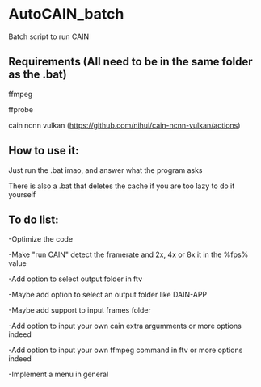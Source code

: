 # AutoCAIN_batch
Batch script to run CAIN

## Requirements (All need to be in the same folder as the .bat)

ffmpeg

ffprobe

cain ncnn vulkan (https://github.com/nihui/cain-ncnn-vulkan/actions)

## How to use it:
Just run the .bat imao, and answer what the program asks

There is also a .bat that deletes the cache if you are too lazy to do it yourself

## To do list:
-Optimize the code

-Make "run CAIN" detect the framerate and 2x, 4x or 8x it in the %fps% value

-Add option to select output folder in ftv

-Maybe add option to select an output folder like DAIN-APP

-Maybe add support to input frames folder

-Add option to input your own cain extra argumments
	or more options indeed

-Add option to input your own ffmpeg command in ftv
	or more options indeed

-Implement a menu in general
